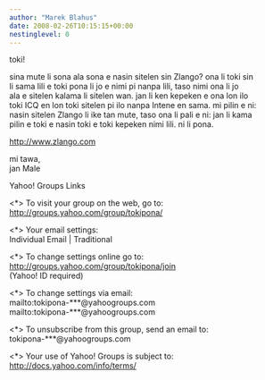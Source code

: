 ```yaml
---
author: "Marek Blahus"
date: 2008-02-26T10:15:15+00:00
nestinglevel: 0
---
```

toki!  
  
sina mute li sona ala sona e nasin sitelen sin Zlango? ona li toki sin  
li sama lili e toki pona li jo e nimi pi nanpa lili, taso nimi ona li jo  
ala e sitelen kalama li sitelen wan. jan li ken kepeken e ona lon ilo  
toki ICQ en lon toki sitelen pi ilo nanpa Intene en sama. mi pilin e ni:  
nasin sitelen Zlango li ike tan mute, taso ona li pali e ni: jan li kama  
pilin e toki e nasin toki e toki kepeken nimi lili. ni li pona.  
  
http://www.zlango.com  
  
mi tawa,  
jan Male  
  
  
  
Yahoo! Groups Links  
  
<\*> To visit your group on the web, go to:  
http://groups.yahoo.com/group/tokipona/  
  
<\*> Your email settings:  
Individual Email | Traditional  
  
<\*> To change settings online go to:  
http://groups.yahoo.com/group/tokipona/join  
(Yahoo! ID required)  
  
<\*> To change settings via email:  
mailto:tokipona-\*\*\*@yahoogroups.com  
mailto:tokipona-\*\*\*@yahoogroups.com  
  
<\*> To unsubscribe from this group, send an email to:  
tokipona-\*\*\*@yahoogroups.com  
  
<\*> Your use of Yahoo! Groups is subject to:  
http://docs.yahoo.com/info/terms/